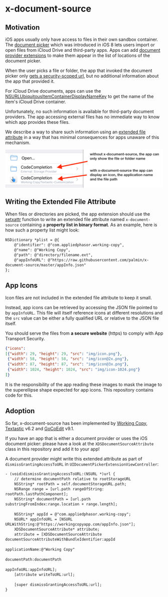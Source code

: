 # x-document-source

## Motivation

iOS apps usually only have access to files in their own sandbox container. The [document picker](https://developer.apple.com/library/ios/documentation/FileManagement/Conceptual/DocumentPickerProgrammingGuide/Introduction/Introduction.html) which was introduced in iOS 8 lets users import or open files from iCloud Drive and third-party apps. Apps can add  [document provider extensions](https://developer.apple.com/library/prerelease/content/documentation/General/Conceptual/ExtensibilityPG/FileProvider.html) to make them appear in the list of locations of the document picker.

When the user picks a file or folder, the app that invoked the document picker only [gets a security-scoped url](https://developer.apple.com/library/ios/documentation/UIKit/Reference/UIDocumentPickerDelegate/index.html#//apple_ref/occ/intfm/UIDocumentPickerDelegate/documentPicker:didPickDocumentAtURL:), but no additional information about the app that provided it.

For iCloud Drive documents, apps can use the [NSURLUbiquitousItemContainerDisplayNameKey](https://developer.apple.com/reference/foundation/nsurlubiquitousitemcontainerdisplaynamekey?language=objc) to get the name of the item's iCloud Drive container.

Unfortunately, no such information is available for third-party document providers. The app accessing external files has no immediate way to know which app provides these files.

We describe a way to share such information using an [extended file attribute](https://en.m.wikipedia.org/wiki/Extended_file_attributes) in a way that has minimal consequences for apps unaware of this mechanism. 

<img src="screenshot.png" alt="" width="650" />

## Writing the Extended File Attribute

When files or directories are picked, the app extension should use the [setxattr](https://developer.apple.com/legacy/library/documentation/Darwin/Reference/ManPages/man2/setxattr.2.html) function to write an extended file attribute named `x-document-source` containing a **property list in binary format**. As an example, here is how such a property list might look:

```objc
NSDictionary *plist = @{
    @"identifier": @"com.appliedphasor.working-copy",
    @"name": @"Working Copy",
    @"path": @"directory/filename.ext",
    @"appInfoURL": @"https://raw.githubusercontent.com/palmin/x-document-source/master/appInfo.json"
};
```


## App Icons

Icon files are not included in the extended file attribute to keep it small.

Instead, app icons can be retrieved by accessing the JSON file pointed to by `appInfoURL`. This file will itself reference icons at different resolutions and the `src` value can be either a fully qualified URL or relative to the JSON file itself.

You should serve the files from **a secure website** (https) to comply with App Transport Security.

```json
{"icons":
[{"width": 29, "height": 29, "src": "img/icon.png"},
 {"width": 58, "height": 58, "src": "img/icon@2x.png"},
 {"width": 87, "height": 87, "src": "img/icon@3x.png"},
 {"width": 1024, "height": 1024, "src": "img/icon-1024.png"}
]}
```

It is the responsibility of the app reading these images to mask the image to the superellipse shape expected for app icons. This repository contains code for this. 

## Adoption

So far, x-document-source has been implemented by [Working Copy](https://workingcopyapp.com), [Textastic](https://www.textasticapp.com) v6.2 and [GoCoEdit](http://gocoedit.com/) v9.1. 

If you have an app that is either a document provider or uses the iOS document picker: please have a look at the `XDSDocumentSourceAttribute` class in this repository and add it to your app!

A document provider might write this extended attribute as part of `dismissGrantingAccessToURL` in `UIDocumentPickerExtensionViewController`:
```objc
- (void)dismissGrantingAccessToURL:(NSURL *)url {
    // determine documentPath relative to rootStorageURL
    NSString* rootPath = self.documentStorageURL.path;
    NSRange range = [url.path rangeOfString: rootPath.lastPathComponent];
    NSString* documentPath = [url.path substringFromIndex:range.location + range.length];

    NSString* appId = @"com.appliedphasor.working-copy";
    NSURL* appInfoURL = [NSURL URLWithString:@"https://workingcopyapp.com/appInfo.json"];
    XDSDocumentSourceAttribute* attribute;
    attribute = [XDSDocumentSourceAttribute documentSourceAttributeWithBundleIdentifier:appId
                                                                        applicationName:@"Working Copy"
                                                                           documentPath:documentPath
                                                                             appInfoURL:appInfoURL];
    [attribute writeToURL:url];

    [super dismissGrantingAccessToURL:url];
}
```
